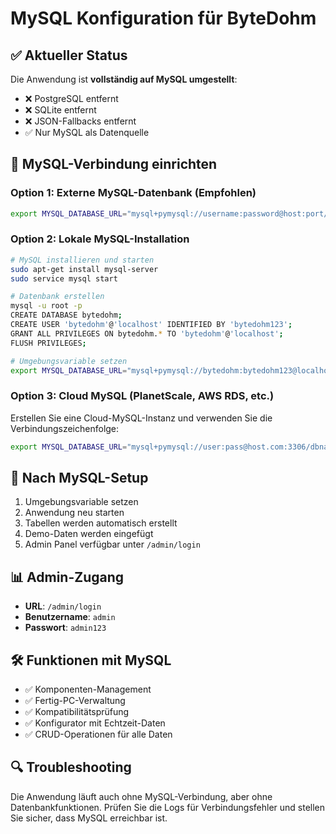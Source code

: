 # MySQL Konfiguration für ByteDohm

## ✅ Aktueller Status
Die Anwendung ist **vollständig auf MySQL umgestellt**:
- ❌ PostgreSQL entfernt
- ❌ SQLite entfernt  
- ❌ JSON-Fallbacks entfernt
- ✅ Nur MySQL als Datenquelle

## 🔧 MySQL-Verbindung einrichten

### Option 1: Externe MySQL-Datenbank (Empfohlen)
```bash
export MYSQL_DATABASE_URL="mysql+pymysql://username:password@host:port/database"
```

### Option 2: Lokale MySQL-Installation
```bash
# MySQL installieren und starten
sudo apt-get install mysql-server
sudo service mysql start

# Datenbank erstellen
mysql -u root -p
CREATE DATABASE bytedohm;
CREATE USER 'bytedohm'@'localhost' IDENTIFIED BY 'bytedohm123';
GRANT ALL PRIVILEGES ON bytedohm.* TO 'bytedohm'@'localhost';
FLUSH PRIVILEGES;

# Umgebungsvariable setzen
export MYSQL_DATABASE_URL="mysql+pymysql://bytedohm:bytedohm123@localhost:3306/bytedohm"
```

### Option 3: Cloud MySQL (PlanetScale, AWS RDS, etc.)
Erstellen Sie eine Cloud-MySQL-Instanz und verwenden Sie die Verbindungszeichenfolge:
```bash
export MYSQL_DATABASE_URL="mysql+pymysql://user:pass@host.com:3306/dbname?ssl=required"
```

## 🚀 Nach MySQL-Setup
1. Umgebungsvariable setzen
2. Anwendung neu starten
3. Tabellen werden automatisch erstellt
4. Demo-Daten werden eingefügt
5. Admin Panel verfügbar unter `/admin/login`

## 📊 Admin-Zugang
- **URL**: `/admin/login`
- **Benutzername**: `admin`
- **Passwort**: `admin123`

## 🛠️ Funktionen mit MySQL
- ✅ Komponenten-Management
- ✅ Fertig-PC-Verwaltung
- ✅ Kompatibilitätsprüfung
- ✅ Konfigurator mit Echtzeit-Daten
- ✅ CRUD-Operationen für alle Daten

## 🔍 Troubleshooting
Die Anwendung läuft auch ohne MySQL-Verbindung, aber ohne Datenbankfunktionen. Prüfen Sie die Logs für Verbindungsfehler und stellen Sie sicher, dass MySQL erreichbar ist.